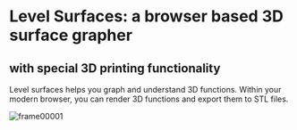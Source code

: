 # Level Surfaces: a browser based 3D surface grapher
## with special 3D printing functionality

Level surfaces helps you graph and understand 3D functions. Within your modern browser, you can render 3D functions and export them to STL files. 


![frame00001](https://user-images.githubusercontent.com/31556469/65884286-6f409080-e34d-11e9-9bd7-165b5f9274c7.png)
